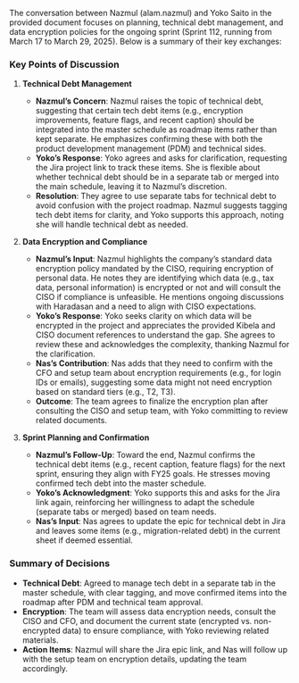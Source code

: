 The conversation between Nazmul (alam.nazmul) and Yoko Saito in the provided document focuses on planning, technical debt management, and data encryption policies for the ongoing sprint (Sprint 112, running from March 17 to March 29, 2025). Below is a summary of their key exchanges:

### Key Points of Discussion

1. **Technical Debt Management**
   - **Nazmul’s Concern**: Nazmul raises the topic of technical debt, suggesting that certain tech debt items (e.g., encryption improvements, feature flags, and recent caption) should be integrated into the master schedule as roadmap items rather than kept separate. He emphasizes confirming these with both the product development management (PDM) and technical sides.
   - **Yoko’s Response**: Yoko agrees and asks for clarification, requesting the Jira project link to track these items. She is flexible about whether technical debt should be in a separate tab or merged into the main schedule, leaving it to Nazmul’s discretion.
   - **Resolution**: They agree to use separate tabs for technical debt to avoid confusion with the project roadmap. Nazmul suggests tagging tech debt items for clarity, and Yoko supports this approach, noting she will handle technical debt as needed.

2. **Data Encryption and Compliance**
   - **Nazmul’s Input**: Nazmul highlights the company’s standard data encryption policy mandated by the CISO, requiring encryption of personal data. He notes they are identifying which data (e.g., tax data, personal information) is encrypted or not and will consult the CISO if compliance is unfeasible. He mentions ongoing discussions with Haradasan and a need to align with CISO expectations.
   - **Yoko’s Response**: Yoko seeks clarity on which data will be encrypted in the project and appreciates the provided Kibela and CISO document references to understand the gap. She agrees to review these and acknowledges the complexity, thanking Nazmul for the clarification.
   - **Nas’s Contribution**: Nas adds that they need to confirm with the CFO and setup team about encryption requirements (e.g., for login IDs or emails), suggesting some data might not need encryption based on standard tiers (e.g., T2, T3).
   - **Outcome**: The team agrees to finalize the encryption plan after consulting the CISO and setup team, with Yoko committing to review related documents.

3. **Sprint Planning and Confirmation**
   - **Nazmul’s Follow-Up**: Toward the end, Nazmul confirms the technical debt items (e.g., recent caption, feature flags) for the next sprint, ensuring they align with FY25 goals. He stresses moving confirmed tech debt into the master schedule.
   - **Yoko’s Acknowledgment**: Yoko supports this and asks for the Jira link again, reinforcing her willingness to adapt the schedule (separate tabs or merged) based on team needs.
   - **Nas’s Input**: Nas agrees to update the epic for technical debt in Jira and leaves some items (e.g., migration-related debt) in the current sheet if deemed essential.

### Summary of Decisions
- **Technical Debt**: Agreed to manage tech debt in a separate tab in the master schedule, with clear tagging, and move confirmed items into the roadmap after PDM and technical team approval.
- **Encryption**: The team will assess data encryption needs, consult the CISO and CFO, and document the current state (encrypted vs. non-encrypted data) to ensure compliance, with Yoko reviewing related materials.
- **Action Items**: Nazmul will share the Jira epic link, and Nas will follow up with the setup team on encryption details, updating the team accordingly.
